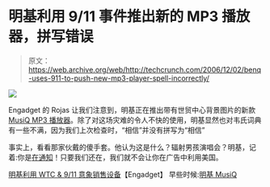 # 明基利用 9/11 事件推出新的 MP3 播放器，拼写错误

> 原文：<https://web.archive.org/web/http://techcrunch.com/2006/12/02/benq-uses-911-to-push-new-mp3-player-spell-incorrectly/>

![](img/07ed838d1550363ad12811c7649ef236.png)

Engadget 的 Rojas 让我们注意到，明基正在推出带有世贸中心背景图片的新款 [MusiQ MP3 播放器](https://web.archive.org/web/20150718050109/http://crunchgear.com/2006/12/01/benq-musiq/)。除了对这场灾难的令人不快的使用，明基显然也对韦氏词典有一些不满，因为我们上次检查时，“相信”并没有拼写为“相信”

事实上，看看那家伙戴的傻手套。他认为这是什么？辐射男孩演唱会？明基，记着:你是[在通知](https://web.archive.org/web/20150718050109/http://en.wikipedia.org/wiki/The_Colbert_Report#Stephen_Colbert_character)！只要我们还在，我们就不会让你在广告中利用美国。

[明基利用 WTC & 9/11 意象销售设备](https://web.archive.org/web/20150718050109/http://www.engadget.com/2006/12/01/benq-uses-wtc-and-9-11-imagery-to-sell-devices/)【Engadget】
早些时候:[明基 MusiQ](https://web.archive.org/web/20150718050109/http://crunchgear.com/2006/12/01/benq-musiq/)